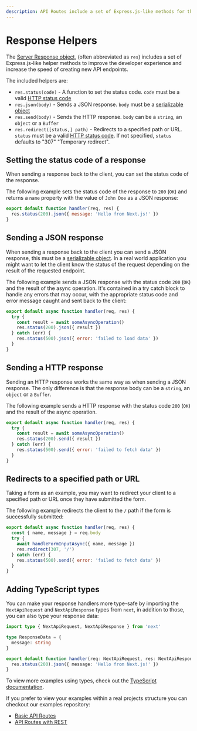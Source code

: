 ```yaml
---
description: API Routes include a set of Express.js-like methods for the response to help you creating new API endpoints. Learn how it works here.
---
```


# Response Helpers

The [Server Response object](https://nodejs.org/api/http.html#http_class_http_serverresponse), (often abbreviated as `res`) includes a set of Express.js-like helper methods to improve the developer experience and increase the speed of creating new API endpoints.

The included helpers are:

- `res.status(code)` - A function to set the status code. `code` must be a valid [HTTP status code](https://en.wikipedia.org/wiki/List_of_HTTP_status_codes)
- `res.json(body)` - Sends a JSON response. `body` must be a [serializable object](https://developer.mozilla.org/en-US/docs/Glossary/Serialization)
- `res.send(body)` - Sends the HTTP response. `body` can be a `string`, an `object` or a `Buffer`
- `res.redirect([status,] path)` - Redirects to a specified path or URL. `status` must be a valid [HTTP status code](https://en.wikipedia.org/wiki/List_of_HTTP_status_codes). If not specified, `status` defaults to "307" "Temporary redirect".

## Setting the status code of a response

When sending a response back to the client, you can set the status code of the response.

The following example sets the status code of the response to `200` (`OK`) and returns a `name` property with the value of `John Doe` as a JSON response:

```js
export default function handler(req, res) {
  res.status(200).json({ message: 'Hello from Next.js!' })
}
```

## Sending a JSON response

When sending a response back to the client you can send a JSON response, this must be a [serializable object](https://developer.mozilla.org/en-US/docs/Glossary/Serialization).
In a real world application you might want to let the client know the status of the request depending on the result of the requested endpoint.

The following example sends a JSON response with the status code `200` (`OK`) and the result of the async operation. It's contained in a try catch block to handle any errors that may occur, with the appropriate status code and error message caught and sent back to the client:

```js
export default async function handler(req, res) {
  try {
    const result = await someAsyncOperation()
    res.status(200).json({ result })
  } catch (err) {
    res.status(500).json({ error: 'failed to load data' })
  }
}
```

## Sending a HTTP response

Sending an HTTP response works the same way as when sending a JSON response. The only difference is that the response body can be a `string`, an `object` or a `Buffer`.

The following example sends a HTTP response with the status code `200` (`OK`) and the result of the async operation.

```js
export default async function handler(req, res) {
  try {
    const result = await someAsyncOperation()
    res.status(200).send({ result })
  } catch (err) {
    res.status(500).send({ error: 'failed to fetch data' })
  }
}
```

## Redirects to a specified path or URL

Taking a form as an example, you may want to redirect your client to a specified path or URL once they have submitted the form.

The following example redirects the client to the `/` path if the form is successfully submitted:

```js
export default async function handler(req, res) {
  const { name, message } = req.body
  try {
    await handleFormInputAsync({ name, message })
    res.redirect(307, '/')
  } catch (err) {
    res.status(500).send({ error: 'failed to fetch data' })
  }
}
```

## Adding TypeScript types

You can make your response handlers more type-safe by importing the `NextApiRequest` and `NextApiResponse` types from `next`, in addition to those, you can also type your response data:

```ts
import type { NextApiRequest, NextApiResponse } from 'next'

type ResponseData = {
  message: string
}

export default function handler(req: NextApiRequest, res: NextApiResponse<ResponseData>) => {
  res.status(200).json({ message: 'Hello from Next.js!' })
}
```

To view more examples using types, check out the [TypeScript documentation](/docs/basic-features/typescript.md#api-routes).

If you prefer to view your examples within a real projects structure you can checkout our examples repository:

- [Basic API Routes](https://github.com/vercel/next.js/tree/canary/examples/api-routes)
- [API Routes with REST](https://github.com/vercel/next.js/tree/canary/examples/api-routes-rest)
